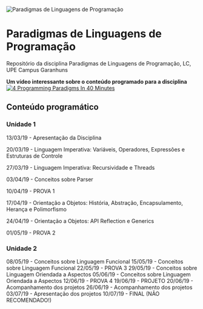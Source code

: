 ![Paradigmas de Linguagens de Programação](https://github.com/cmrevoredo/upe-lc-plp/blob/master/titulo.png?raw=true)
# Paradigmas de Linguagens de Programação
Repositório da disciplina Paradigmas de Linguagens de Programação, LC, UPE Campus Garanhuns

**Um vídeo interessante sobre o conteúdo programado para a disciplina**
[![4 Programming Paradigms In 40 Minutes](http://img.youtube.com/vi/cgVVZMfLjEI/0.jpg)](http://www.youtube.com/watch?v=cgVVZMfLjEI "4 Programming Paradigms In 40 Minutes")

## Conteúdo programático

### Unidade 1

13/03/19 - Apresentação da Disciplina 

20/03/19 - Linguagem Imperativa: Variáveis, Operadores, Expressões e Estruturas de Controle

27/03/19 - Linguagem Imperativa: Recursividade e Threads

03/04/19 - Conceitos sobre Parser

10/04/19 - PROVA 1

17/04/19 - Orientação a Objetos: História, Abstração, Encapsulamento, Herança e Polimorfismo

24/04/19 - Orientação a Objetos: API Reflection e Generics

01/05/19 - PROVA 2

### Unidade 2

08/05/19 - Conceitos sobre Linguagem Funcional
15/05/19 - Conceitos sobre Linguagem Funcional
22/05/19 - PROVA 3
29/05/19 - Conceitos sobre Linguagem Oriendada a Aspectos
05/06/19 - Conceitos sobre Linguagem Oriendada a Aspectos
12/06/19 - PROVA 4
19/06/19 - PROJETO
20/06/19 - Acompanhamento dos projetos
26/06/19 - Acompanhamento dos projetos
03/07/19 - Apresentação dos projetos
10/07/19 - FINAL (NÃO RECOMENDADO!)
